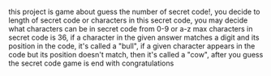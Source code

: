 this project is game about guess the number of secret code!,
you decide to length of secret code or characters in this secret code,
you may decide what characters can be in secret code from 0-9 or a-z max characters in secret code is 36,
if a character in the given answer matches a digit and its position in the code, it's called a "bull",
if a given character appears in the code but its position doesn't match, then it's called a "cow",
after you guess the secret code game is end with congratulations
